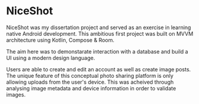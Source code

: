 # NiceShot

NiceShot was my dissertation project and served as an exercise in learning native Android development.
This ambitious first project was built on MVVM architecture using Kotlin, Compose & Room.

The aim here was to demonstarate interaction with a database and build a UI using a modern design language.

Users are able to create and edit an account as well as create image posts. The unique feature of this conceptual photo sharing platform is only allowing uploads from the user's device.
This was acheived through analysing image metadata and device information in order to validate images.

